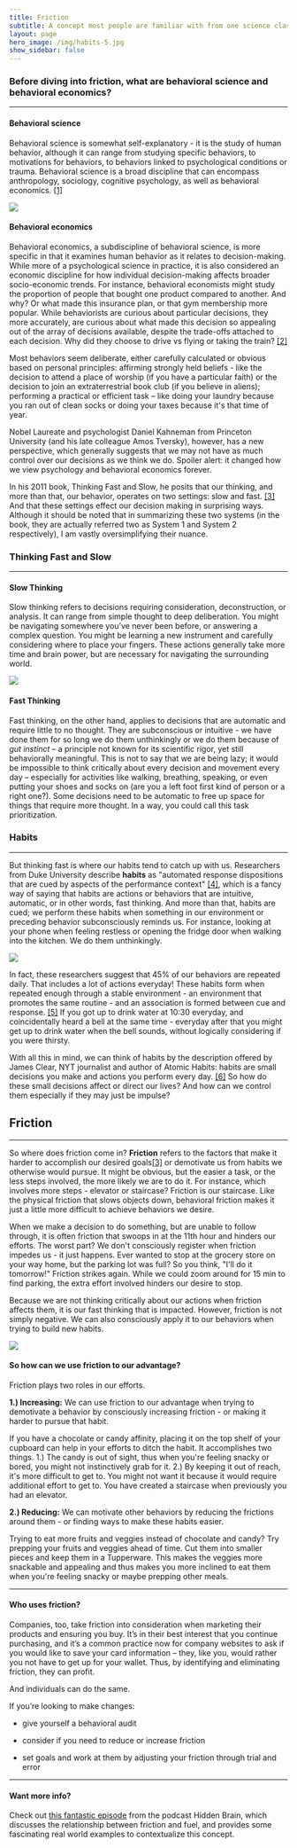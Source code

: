 ```yaml
---
title: Friction
subtitle: A concept most people are familiar with from one science class or another, friction is also a term applied to behavioral economics or behavioral science, and can come in handy when changing our daily behaviors. 
layout: page
hero_image: /img/habits-5.jpg
show_sidebar: false
---
```


### Before diving into friction, what are behavioral science and behavioral economics?

------

#### **Behavioral science** 

Behavioral science is somewhat self-explanatory - it is the study of human behavior, although it can range from studying specific behaviors, to motivations for behaviors, to behaviors linked to psychological conditions or trauma. Behavioral science is a broad discipline that can encompass anthropology, sociology, cognitive psychology, as well as behavioral economics. [[1]](https://www.chicagobooth.edu/mindworks/what-is-behavioral-science-research#:~:text=Several%20disciplines%20fall%20under%20the%20broad%20label%20of,4%20Consumer%20behavior%205%20Social%20psychology%206%20Sociology)

![](img/behavioral-economics.jpg)

#### **Behavioral economics**

Behavioral economics, a subdiscipline of behavioral science, is more specific in that it examines human behavior as it relates to decision-making. While more of a psychological science in practice, it is also considered an economic discipline for how individual decision-making affects broader socio-economic trends. For instance, behavioral economists might study the proportion of people that bought one product compared to another. And why? Or what made this insurance plan, or that gym membership more popular. While behaviorists are curious about particular decisions, they more accurately, are curious about what made this decision so appealing out of the array of decisions available, despite the trade-offs attached to each decision. Why did they choose to drive vs flying or taking the train? [[2]](https://news.uchicago.edu/explainer/what-is-behavioral-economics)

Most behaviors seem deliberate, either carefully calculated or obvious based on personal principles: affirming strongly held beliefs - like the decision to attend a place of worship (if you have a particular faith) or the decision to join an extraterrestrial book club (if you believe in aliens); performing a practical or efficient task – like doing your laundry because you ran out of clean socks or doing your taxes because it's that time of year. 

Nobel Laureate and psychologist Daniel Kahneman from Princeton University (and his late colleague Amos Tversky), however, has a new perspective, which generally suggests that we may not have as much control over our decisions as we think we do. Spoiler alert: it changed how we view psychology and behavioral economics forever.

In his 2011 book, Thinking Fast and Slow, he posits that our thinking, and more than that, our behavior, operates on two settings: slow and fast. [[3]](https://us.macmillan.com/books/9780374533557/thinkingfastandslow) And that these settings effect our decision making in surprising ways. Although it should be noted that in summarizing these two systems (in the book, they are actually referred two as System 1 and System 2 respectively), I am vastly oversimplifying their nuance.

### Thinking Fast and Slow

------

#### Slow Thinking 

Slow thinking refers to decisions requiring consideration, deconstruction, or analysis. It can range from simple thought to deep deliberation. You might be navigating somewhere you’ve never been before, or answering a complex question. You might be learning a new instrument and carefully considering where to place your fingers. These actions generally take more time and brain power, but are necessary for navigating the surrounding world.

![](img/thinking-fast-and-slow.jpg)

#### Fast Thinking

Fast thinking, on the other hand, applies to decisions that are automatic and require little to no thought. They are subconscious or intuitive - we have done them for so long we do them unthinkingly or we do them because of *gut instinct* – a principle not known for its scientific rigor, yet still behaviorally meaningful. This is not to say that we are being lazy; it would be impossible to think critically about every decision and movement every day – especially for activities like walking, breathing, speaking, or even putting your shoes and socks on (are you a left foot first kind of person or a right one?). Some decisions need to be automatic to free up space for things that require more thought. In a way, you could call this task prioritization. 

### Habits

------

But thinking fast is where our habits tend to catch up with us. Researchers from Duke University describe **habits** as "automated response dispositions that are cued by aspects of the performance context" [[4]](https://dornsife.usc.edu/assets/sites/208/docs/Neal.Wood.Quinn.2006.pdf), which is a fancy way of saying that habits are actions or behaviors that are intuitive, automatic, or in other words, fast thinking. And more than that, habits are cued; we perform these habits when something in our environment or preceding behavior subconsciously reminds us. For instance, looking at your phone when feeling restless or opening the fridge door when walking into the kitchen. We do them unthinkingly.

![](img/habits.jfif)

In fact, these researchers suggest that 45% of our behaviors are repeated daily. That includes a lot of actions everyday! These habits form when repeated enough through a stable environment - an environment that promotes the same routine - and an association is formed between cue and response. [[5]](https://pubmed.ncbi.nlm.nih.gov/12500811/) If you got up to drink water at 10:30 everyday, and coincidentally heard a bell at the same time - everyday after that you might get up to drink water when the bell sounds, without logically considering if you were thirsty.

With all this in mind, we can think of habits by the description offered by James Clear, NYT journalist and author of Atomic Habits: habits are small decisions you make and actions you perform every day. [[6]](https://jamesclear.com/habits)  So how do these small decisions affect or direct our lives? And how can we control them especially if they may just be impulse? 

## Friction

------

So where does friction come in? **Friction** refers to the factors that make it harder to accomplish our desired goals[[3\]](#_ftn3) or demotivate us from habits we otherwise would pursue. It might be obvious, but the easier a task, or the less steps involved, the more likely we are to do it. For instance, which involves more steps - elevator or staircase? Friction is our staircase. Like the physical friction that slows objects down, behavioral friction makes it just a little more difficult to achieve behaviors we desire. 

When we make a decision to do something, but are unable to follow through, it is often friction that swoops in at the 11th hour and hinders our efforts. The worst part? We don't consciously register when friction impedes us - it just happens. Ever wanted to stop at the grocery store on your way home, but the parking lot was full? So you think, "I'll do it tomorrow!" Friction strikes again. While we could zoom around for 15 min to find parking, the extra effort involved hinders our desire to stop.

Because we are not thinking critically about our actions when friction affects them, it is our fast thinking that is impacted. However, friction is not simply negative. We can also consciously apply it to our behaviors when trying to build new habits. 

![](img/habits-2.jpg)

#### So how can we use friction to our advantage?

Friction plays two roles in our efforts.

**1.)  Increasing:**  We can use friction to our advantage when trying to demotivate a behavior by consciously increasing friction - or making it harder to pursue that habit.

If you have a chocolate or candy affinity, placing it on the top shelf of your cupboard can help in your efforts to ditch the habit. It accomplishes two things. 1.) The candy is out of sight, thus when you're feeling snacky or bored, you might not instinctively grab for it. 2.) By keeping it out of reach, it's more difficult to get to. You might not want it because it would require additional effort to get to. You have created a staircase when previously you had an elevator.

**2.)  Reducing:** We can motivate other behaviors by reducing the frictions around them - or finding ways to make these habits easier.

Trying to eat more fruits and veggies instead of chocolate and candy? Try prepping your fruits and veggies ahead of time. Cut them into smaller pieces and keep them in a Tupperware. This makes the veggies more snackable and appealing and thus makes you more inclined to eat them when you're feeling snacky or maybe prepping other meals.

------

#### Who uses friction?

Companies, too, take friction into consideration when marketing their products and ensuring you buy. It’s in their best interest that you continue purchasing, and it’s a common practice now for company websites to ask if you would like to save your card information – they, like you, would rather you not have to get up for your wallet. Thus, by identifying and eliminating friction, they can profit.

And individuals can do the same.

If you’re looking to make changes:

- give yourself a behavioral audit 

- consider if you need to reduce or increase friction 
- set goals and work at them by adjusting your friction through trial and error

------

#### **Want more info?**

Check out [this fantastic episode](https://hiddenbrain.org/podcast/work-2-0-the-obstacles-you-dont-see/) from the podcast Hidden Brain, which discusses the relationship between friction and fuel, and provides some fascinating real world examples to contextualize this concept.